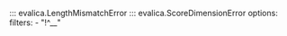 ::: evalica.LengthMismatchError
::: evalica.ScoreDimensionError
    options:
      filters:
      - "!^__"
